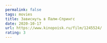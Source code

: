 ```yaml
---
permalink: false
tags: movies
title: Зависнуть в Палм-Спрингс
date: 2020-10-17
url: https://www.kinopoisk.ru/film/1245524/
rating: 3
---
```

